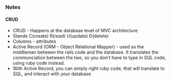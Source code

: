 ### Notes

#### CRUD
- CRUD - Happens at the database level of MVC architecture
- Stands C(create) R(read) U(update) D(delete)
- Columns - attributes
- Active Record (ORM - Object Relational Mapper) - used as the middleman between the rails code and the database. It translates the communciation between the two, so you don't have to type in SQL code, using ruby code instead.
- With Active Record, you can simply right ruby code, that will translate to SQL, and interact with your database